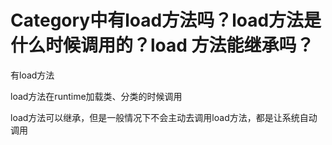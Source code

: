 # Category中有load方法吗？load方法是什么时候调用的？load 方法能继承吗？

有load方法&#x20;

load方法在runtime加载类、分类的时候调用

load方法可以继承，但是一般情况下不会主动去调用load方法，都是让系统自动调用



####

